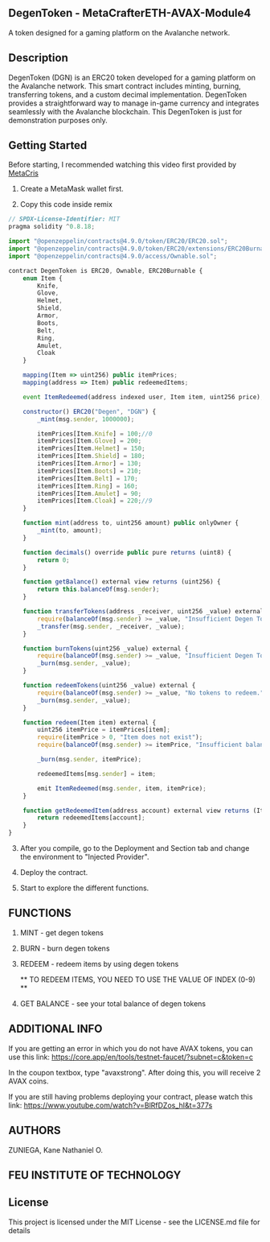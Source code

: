 ## DegenToken - MetaCrafterETH-AVAX-Module4

A token designed for a gaming platform on the Avalanche network.

## Description

DegenToken (DGN) is an ERC20 token developed for a gaming platform on the Avalanche network. This smart contract includes minting, burning, transferring tokens, and a custom decimal implementation. DegenToken provides a straightforward way to manage in-game currency and integrates seamlessly with the Avalanche blockchain. This DegenToken is just for demonstration purposes only.

## Getting Started

Before starting, I recommended watching this video first provided by [MetaCris](https://www.youtube.com/watch?v=dX1EDrGFo2M)

1) Create a MetaMask wallet first.
   
2) Copy this code inside remix

```javascript
// SPDX-License-Identifier: MIT
pragma solidity ^0.8.18;

import "@openzeppelin/contracts@4.9.0/token/ERC20/ERC20.sol";
import "@openzeppelin/contracts@4.9.0/token/ERC20/extensions/ERC20Burnable.sol";
import "@openzeppelin/contracts@4.9.0/access/Ownable.sol";

contract DegenToken is ERC20, Ownable, ERC20Burnable {
    enum Item {
        Knife,
        Glove,
        Helmet,
        Shield,
        Armor,
        Boots,
        Belt,
        Ring,
        Amulet,
        Cloak
    }

    mapping(Item => uint256) public itemPrices;
    mapping(address => Item) public redeemedItems;

    event ItemRedeemed(address indexed user, Item item, uint256 price);

    constructor() ERC20("Degen", "DGN") {
        _mint(msg.sender, 1000000);

        itemPrices[Item.Knife] = 100;//0
        itemPrices[Item.Glove] = 200;
        itemPrices[Item.Helmet] = 150;
        itemPrices[Item.Shield] = 180;
        itemPrices[Item.Armor] = 130;
        itemPrices[Item.Boots] = 210;
        itemPrices[Item.Belt] = 170;
        itemPrices[Item.Ring] = 160;
        itemPrices[Item.Amulet] = 90;
        itemPrices[Item.Cloak] = 220;//9
    }

    function mint(address to, uint256 amount) public onlyOwner {
        _mint(to, amount);
    }

    function decimals() override public pure returns (uint8) {
        return 0;
    }

    function getBalance() external view returns (uint256) {
        return this.balanceOf(msg.sender);
    }

    function transferTokens(address _receiver, uint256 _value) external {
        require(balanceOf(msg.sender) >= _value, "Insufficient Degen Tokens to transfer. Check balance first.");
        _transfer(msg.sender, _receiver, _value);
    }

    function burnTokens(uint256 _value) external {
        require(balanceOf(msg.sender) >= _value, "Insufficient Degen Tokens to burn. Check balance first.");
        _burn(msg.sender, _value);
    }

    function redeemTokens(uint256 _value) external {
        require(balanceOf(msg.sender) >= _value, "No tokens to redeem.");
        _burn(msg.sender, _value);
    }

    function redeem(Item item) external {
        uint256 itemPrice = itemPrices[item];
        require(itemPrice > 0, "Item does not exist");
        require(balanceOf(msg.sender) >= itemPrice, "Insufficient balance to redeem this item");

        _burn(msg.sender, itemPrice);

        redeemedItems[msg.sender] = item;

        emit ItemRedeemed(msg.sender, item, itemPrice);
    }

    function getRedeemedItem(address account) external view returns (Item) {
        return redeemedItems[account];
    }
}


```

3) After you compile, go to the Deployment and Section tab and change the environment to "Injected Provider". 

4) Deploy the contract. 

5) Start to explore the different functions.

## FUNCTIONS
1) MINT - get degen tokens
   
2) BURN - burn degen tokens

3) REDEEM - redeem items by using degen tokens

   ** TO REDEEM ITEMS, YOU NEED TO USE THE VALUE OF INDEX (0-9) ** 

4) GET BALANCE - see your total balance of degen tokens
   
## ADDITIONAL INFO 

If you are getting an error in which you do not have AVAX tokens, you can use this link: https://core.app/en/tools/testnet-faucet/?subnet=c&token=c 

In the coupon textbox, type "avaxstrong". After doing this, you will receive 2 AVAX coins.

If you are still having problems deploying your contract, please watch this link: https://www.youtube.com/watch?v=BlRfDZos_hI&t=377s


## AUTHORS 

ZUNIEGA, Kane Nathaniel O.
## FEU INSTITUTE OF TECHNOLOGY

## License

This project is licensed under the MIT License - see the LICENSE.md file for details

